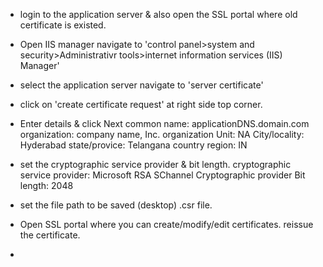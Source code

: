 - login to the application server & also open the SSL portal where old certificate is existed. 
- Open IIS manager navigate to 'control panel>system and security>Administrativr tools>internet information services (IIS) Manager'
- select the application server navigate to 'server certificate' 
- click on 'create certificate request' at right side top corner.
- Enter details & click Next
 common name: applicationDNS.domain.com
 organization: company name\, Inc.
 organization Unit: NA
 City/locality: Hyderabad
 state/provice: Telangana
 country region: IN

- set the cryptographic service provider & bit length.
 cryptographic service provider: Microsoft RSA SChannel Cryptographic provider
 Bit length: 2048
- set the file path to be saved (desktop) .csr file.
- Open SSL portal where you can create/modify/edit certificates. reissue the certificate. 
- 